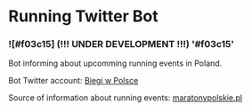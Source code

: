 # Running Twitter Bot 
### ![#f03c15] (!!! UNDER DEVELOPMENT !!!) '#f03c15'


Bot informing about upcomming running events in Poland.

Bot Twitter account: [Biegi w Polsce](https://twitter.com/biegi_w_pl)

Source of information about running events: [maratonypolskie.pl](https://www.maratonypolskie.pl/mp_index.php?dzial=3&action=1&grp=13&trgr=1&bieganie)
